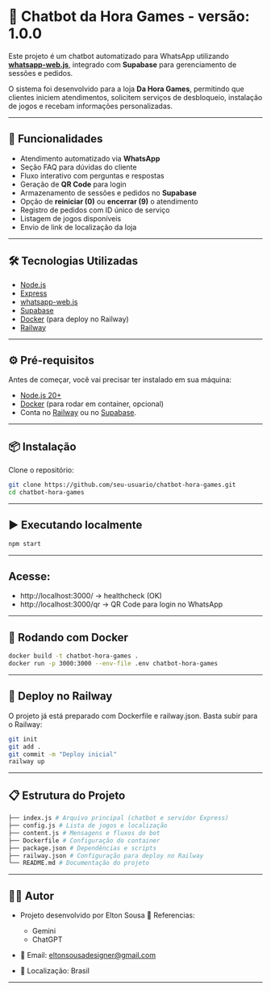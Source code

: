 # 🤖 Chatbot da Hora Games - versão: 1.0.0

Este projeto é um chatbot automatizado para WhatsApp utilizando **[whatsapp-web.js](https://github.com/pedroslopez/whatsapp-web.js)**, integrado com **Supabase** para gerenciamento de sessões e pedidos.

O sistema foi desenvolvido para a loja **Da Hora Games**, permitindo que clientes iniciem atendimentos, solicitem serviços de desbloqueio, instalação de jogos e recebam informações personalizadas.

---

## 🚀 Funcionalidades

- Atendimento automatizado via **WhatsApp**
- Seção FAQ para dúvidas do cliente
- Fluxo interativo com perguntas e respostas
- Geração de **QR Code** para login
- Armazenamento de sessões e pedidos no **Supabase**
- Opção de **reiniciar (0)** ou **encerrar (9)** o atendimento
- Registro de pedidos com ID único de serviço
- Listagem de jogos disponíveis
- Envio de link de localização da loja

---

## 🛠️ Tecnologias Utilizadas

- [Node.js](https://nodejs.org/)
- [Express](https://expressjs.com/)
- [whatsapp-web.js](https://github.com/pedroslopez/whatsapp-web.js)
- [Supabase](https://supabase.com/)
- [Docker](https://www.docker.com/) (para deploy no Railway)
- [Railway](https://railway.app/)

---

## ⚙️ Pré-requisitos

Antes de começar, você vai precisar ter instalado em sua máquina:

- [Node.js 20+](https://nodejs.org/)
- [Docker](https://www.docker.com/) (para rodar em container, opcional)
- Conta no [Railway](https://railway.app/) ou no [Supabase](https://supabase.com/).

---

## 📦 Instalação

Clone o repositório:

```bash
git clone https://github.com/seu-usuario/chatbot-hora-games.git
cd chatbot-hora-games
```

---

## ▶️ Executando localmente

```bash
npm start

```

---

## Acesse:

- http://localhost:3000/ → healthcheck (OK)
- http://localhost:3000/qr → QR Code para login no WhatsApp

---

## 🐳 Rodando com Docker

```bash
docker build -t chatbot-hora-games .
docker run -p 3000:3000 --env-file .env chatbot-hora-games
```

---

## 🚀 Deploy no Railway

O projeto já está preparado com Dockerfile e railway.json. Basta subir para o Railway:

```bash
git init
git add .
git commit -m "Deploy inicial"
railway up
```

---

## 📋 Estrutura do Projeto

```bash
├── index.js # Arquivo principal (chatbot e servidor Express)
├── config.js # Lista de jogos e localização
├── content.js # Mensagens e fluxos do bot
├── Dockerfile # Configuração do container
├── package.json # Dependências e scripts
├── railway.json # Configuração para deploy no Railway
└── README.md # Documentação do projeto
```

---

## 👨‍💻 Autor

- Projeto desenvolvido por Elton Sousa 🚀
  Referencias:
  - Gemini
  - ChatGPT
- 📧 Email: eltonsousadesigner@gmail.com

- 📍 Localização: Brasil

---
